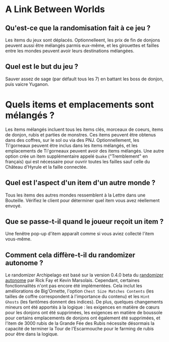 # A Link Between Worlds

## Qu'est-ce que la randomisation fait à ce jeu ?

Les items du jeux sont déplacés. Optionnelleent, les prix de fin de donjons peuvent aussi être mélangés parmis eux-même, et les girouettes et failles entre les mondes peuvent avoir leurs destinations mélangées.

## Quel est le but du jeu ?

Sauver assez de sage (par défault tous les 7) en battant les boss de donjon, puis vaicre Yuganon.

# Quels items et emplacements sont mélangés ?

Les items mélangés incluent tous les items clés, morceaux de coeurs, items de donjon, rubis et parties de monstres. Ces items peuvent être obtenus dans des coffres, sur le sol ou via des PNJ. Optionnellement, les Ti'gorneaux peuvent être inclus dans les items mélangés, et les emplacements de Ti'gorneaux peuvent avoir des items mélangés. Une autre option crée un item supplémentaire appelé `Quake` ("Tremblement" en français) qui est nécessaire pour ouvrir toutes les failles sauf celle du Château d'Hyrule et la faille connectée.

## Quel est l'aspect d'un item d'un autre monde ?

Tous les items des autres mondes ressemblent à la Lettre dans une Bouteille. Vérifiez le client pour déterminer quel item vous avez réellement envoyé.

## Que se passe-t-il quand le joueur reçoit un item ?

Une fenêtre pop-up d'item apparaît comme si vous aviez collecté l'item vous-même.

## Comment cela diffère-t-il du randomizer autonome ?

Le randomizer Archipelago est basé sur la version 0.4.0 beta du [randomizer autonome](https://github.com/rickfay/z17-randomizer/) par Rick Fay et Kevin Marsolais. Cependant, certaines fonctionnalités n'ont pas encore été implémentées. Cela inclut les améliorations de Big'Ornette, l'option `Chest Size Matches Contents` (les tailles de coffre correspondent à l'importance du contenu) et les `Hint Ghosts` (les fantômes donnent des indices). De plus, quelques changements mineurs ont été apportés à la logique : les exigences en matière de cœurs pour les donjons ont été supprimées, les exigences en matière de boussole pour certains emplacements de donjons ont également été supprimées, et l'item de 3000 rubis de la Grande Fée des Rubis nécessite désormais la capacité de terminer la Tour de l'Escarmouche pour le farming de rubis pour être dans la logique.

